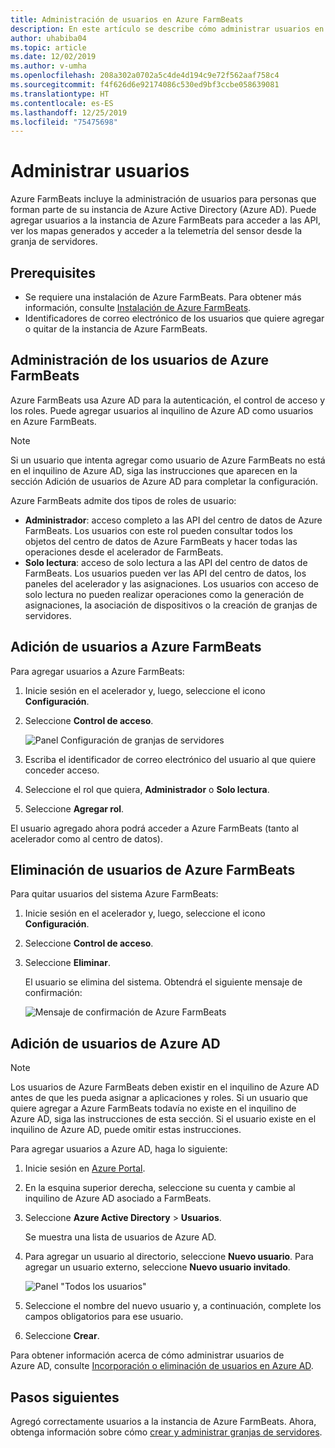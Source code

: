 ```yaml
---
title: Administración de usuarios en Azure FarmBeats
description: En este artículo se describe cómo administrar usuarios en Azure FarmBeats.
author: uhabiba04
ms.topic: article
ms.date: 12/02/2019
ms.author: v-umha
ms.openlocfilehash: 208a302a0702a5c4de4d194c9e72f562aaf758c4
ms.sourcegitcommit: f4f626d6e92174086c530ed9bf3ccbe058639081
ms.translationtype: HT
ms.contentlocale: es-ES
ms.lasthandoff: 12/25/2019
ms.locfileid: "75475698"
---
```

# <a name="manage-users"></a>Administrar usuarios

Azure FarmBeats incluye la administración de usuarios para personas que forman parte de su instancia de Azure Active Directory (Azure AD). Puede agregar usuarios a la instancia de Azure FarmBeats para acceder a las API, ver los mapas generados y acceder a la telemetría del sensor desde la granja de servidores.

## <a name="prerequisites"></a>Prerequisites

- Se requiere una instalación de Azure FarmBeats. Para obtener más información, consulte [Instalación de Azure FarmBeats](install-azure-farmbeats.md).
- Identificadores de correo electrónico de los usuarios que quiere agregar o quitar de la instancia de Azure FarmBeats.

## <a name="manage-azure-farmbeats-users"></a>Administración de los usuarios de Azure FarmBeats

Azure FarmBeats usa Azure AD para la autenticación, el control de acceso y los roles. Puede agregar usuarios al inquilino de Azure AD como usuarios en Azure FarmBeats.

> [!NOTE]
> Si un usuario que intenta agregar como usuario de Azure FarmBeats no está en el inquilino de Azure AD, siga las instrucciones que aparecen en la sección Adición de usuarios de Azure AD para completar la configuración.

Azure FarmBeats admite dos tipos de roles de usuario:

 - **Administrador**: acceso completo a las API del centro de datos de Azure FarmBeats. Los usuarios con este rol pueden consultar todos los objetos del centro de datos de Azure FarmBeats y hacer todas las operaciones desde el acelerador de FarmBeats.
 - **Solo lectura**: acceso de solo lectura a las API del centro de datos de FarmBeats. Los usuarios pueden ver las API del centro de datos, los paneles del acelerador y las asignaciones. Los usuarios con acceso de solo lectura no pueden realizar operaciones como la generación de asignaciones, la asociación de dispositivos o la creación de granjas de servidores.

## <a name="add-users-to-azure-farmbeats"></a>Adición de usuarios a Azure FarmBeats

Para agregar usuarios a Azure FarmBeats:

1. Inicie sesión en el acelerador y, luego, seleccione el icono **Configuración**.
2. Seleccione **Control de acceso**.

    ![Panel Configuración de granjas de servidores](./media/create-farms-in-azure-farmbeats/settings-users-1.png)

3. Escriba el identificador de correo electrónico del usuario al que quiere conceder acceso.
4. Seleccione el rol que quiera, **Administrador** o **Solo lectura**.
5. Seleccione **Agregar rol**.

El usuario agregado ahora podrá acceder a Azure FarmBeats (tanto al acelerador como al centro de datos).

## <a name="delete-users-from-azure-farmbeats"></a>Eliminación de usuarios de Azure FarmBeats

Para quitar usuarios del sistema Azure FarmBeats:

1. Inicie sesión en el acelerador y, luego, seleccione el icono **Configuración**.
2. Seleccione **Control de acceso**.
3. Seleccione **Eliminar**.

   El usuario se elimina del sistema. Obtendrá el siguiente mensaje de confirmación:

   ![Mensaje de confirmación de Azure FarmBeats](./media/create-farms-in-azure-farmbeats/manage-users-2.png)

## <a name="add-azure-ad-users"></a>Adición de usuarios de Azure AD

> [!NOTE]
> Los usuarios de Azure FarmBeats deben existir en el inquilino de Azure AD antes de que les pueda asignar a aplicaciones y roles. Si un usuario que quiere agregar a Azure FarmBeats todavía no existe en el inquilino de Azure AD, siga las instrucciones de esta sección. Si el usuario existe en el inquilino de Azure AD, puede omitir estas instrucciones.

Para agregar usuarios a Azure AD, haga lo siguiente:

1. Inicie sesión en [Azure Portal](https://portal.azure.com/).
2. En la esquina superior derecha, seleccione su cuenta y cambie al inquilino de Azure AD asociado a FarmBeats.
3. Seleccione **Azure Active Directory** > **Usuarios**.

    Se muestra una lista de usuarios de Azure AD.

4. Para agregar un usuario al directorio, seleccione **Nuevo usuario**. Para agregar un usuario externo, seleccione **Nuevo usuario invitado**.

    ![Panel "Todos los usuarios"](./media/create-farms-in-azure-farmbeats/manage-users-3.png)

5. Seleccione el nombre del nuevo usuario y, a continuación, complete los campos obligatorios para ese usuario.
6. Seleccione **Crear**.

Para obtener información acerca de cómo administrar usuarios de Azure AD, consulte [Incorporación o eliminación de usuarios en Azure AD](https://docs.microsoft.com/azure/active-directory/fundamentals/add-users-azure-active-directory/).

## <a name="next-steps"></a>Pasos siguientes

Agregó correctamente usuarios a la instancia de Azure FarmBeats. Ahora, obtenga información sobre cómo [crear y administrar granjas de servidores](manage-farms-in-azure-farmbeats.md#create-farms).

